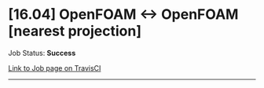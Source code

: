 # [16.04] OpenFOAM <-> OpenFOAM [nearest projection]

Job Status: **Success**

[Link to Job page on TravisCI](https://travis-ci.org/precice/systemtests/jobs/641740846)

---